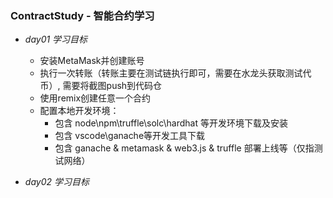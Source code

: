 ### ContractStudy - 智能合约学习
- *day01 学习目标*
  - 安装MetaMask并创建账号
  - 执行一次转账（转账主要在测试链执行即可，需要在水龙头获取测试代币）, 需要将截图push到代码仓
  - 使用remix创建任意一个合约
  - 配置本地开发环境：
     - 包含 node\npm\truffle\solc\hardhat 等开发环境下载及安装
     - 包含 vscode\ganache等开发工具下载
     - 包含 ganache & metamask & web3.js & truffle 部署上线等（仅指测试网络）

- *day02 学习目标*
